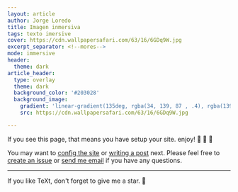 ```yaml
---
layout: article
author: Jorge Loredo
title: Imagen inmersiva
tags: texto imersive
cover: https://cdn.wallpapersafari.com/63/16/6GDq9W.jpg
excerpt_separator: <!--mores-->
mode: immersive
header:
  theme: dark
article_header:
  type: overlay
  theme: dark
  background_color: '#203028'
  background_image:
    gradient: 'linear-gradient(135deg, rgba(34, 139, 87 , .4), rgba(139, 34, 139, .4))'
    src: https://cdn.wallpapersafari.com/63/16/6GDq9W.jpg

---
```


If you see this page, that means you have setup your site. enjoy! :ghost: :ghost: :ghost:


You may want to [config the site](https://tianqi.name/jekyll-TeXt-theme/docs/en/configuration) or [writing a post](https://tianqi.name/jekyll-TeXt-theme/docs/en/writing-posts) next. Please feel free to [create an issue](https://github.com/kitian616/jekyll-TeXt-theme/issues) or [send me email](mailto:kitian616@outlook.com) if you have any questions.


---

If you like TeXt, don't forget to give me a star. :star2:

<!--more-->